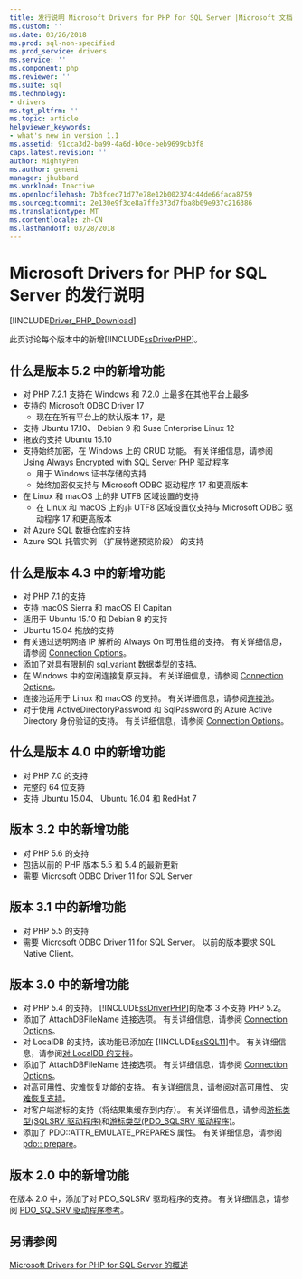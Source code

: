```yaml
---
title: 发行说明 Microsoft Drivers for PHP for SQL Server |Microsoft 文档
ms.custom: ''
ms.date: 03/26/2018
ms.prod: sql-non-specified
ms.prod_service: drivers
ms.service: ''
ms.component: php
ms.reviewer: ''
ms.suite: sql
ms.technology:
- drivers
ms.tgt_pltfrm: ''
ms.topic: article
helpviewer_keywords:
- what's new in version 1.1
ms.assetid: 91cca3d2-ba99-4a6d-b0de-beb9699cb3f8
caps.latest.revision: ''
author: MightyPen
ms.author: genemi
manager: jhubbard
ms.workload: Inactive
ms.openlocfilehash: 7b3fcec71d77e78e12b002374c44de66faca8759
ms.sourcegitcommit: 2e130e9f3ce8a7ffe373d7fba8b09e937c216386
ms.translationtype: MT
ms.contentlocale: zh-CN
ms.lasthandoff: 03/28/2018
---
```

# <a name="release-notes-for-the-microsoft-drivers-for-php-for-sql-server"></a>Microsoft Drivers for PHP for SQL Server 的发行说明
[!INCLUDE[Driver_PHP_Download](../../includes/driver_php_download.md)]

此页讨论每个版本中的新增[!INCLUDE[ssDriverPHP](../../includes/ssdriverphp_md.md)]。  

## <a name="whats-new-in-version-52"></a>什么是版本 5.2 中的新增功能

- 对 PHP 7.2.1 支持在 Windows 和 7.2.0 上最多在其他平台上最多
- 支持的 Microsoft ODBC Driver 17
  - 现在在所有平台上的默认版本 17，是
- 支持 Ubuntu 17.10、 Debian 9 和 Suse Enterprise Linux 12
- 拖放的支持 Ubuntu 15.10
- 支持始终加密，在 Windows 上的 CRUD 功能。 有关详细信息，请参阅[Using Always Encrypted with SQL Server PHP 驱动程序](../../connect/php/using-always-encrypted-php-drivers.md)
  - 用于 Windows 证书存储的支持
  - 始终加密仅支持与 Microsoft ODBC 驱动程序 17 和更高版本
- 在 Linux 和 macOS 上的非 UTF8 区域设置的支持
  - 在 Linux 和 macOS 上的非 UTF8 区域设置仅支持与 Microsoft ODBC 驱动程序 17 和更高版本
- 对 Azure SQL 数据仓库的支持
- Azure SQL 托管实例 （扩展特邀预览阶段） 的支持


## <a name="whats-new-in-version-43"></a>什么是版本 4.3 中的新增功能

- 对 PHP 7.1 的支持
- 支持 macOS Sierra 和 macOS El Capitan
- 适用于 Ubuntu 15.10 和 Debian 8 的支持
- Ubuntu 15.04 拖放的支持
- 有关通过透明网络 IP 解析的 Always On 可用性组的支持。 有关详细信息，请参阅 [Connection Options](../../connect/php/connection-options.md)。
- 添加了对具有限制的 sql_variant 数据类型的支持。
- 在 Windows 中的空闲连接复原支持。 有关详细信息，请参阅 [Connection Options](../../connect/php/connection-options.md)。
- 连接池适用于 Linux 和 macOS 的支持。 有关详细信息，请参阅[连接池](../../connect/php/connection-pooling-microsoft-drivers-for-php-for-sql-server.md)。
- 对于使用 ActiveDirectoryPassword 和 SqlPassword 的 Azure Active Directory 身份验证的支持。 有关详细信息，请参阅 [Connection Options](../../connect/php/connection-options.md)。

## <a name="whats-new-in-version-40"></a>什么是版本 4.0 中的新增功能

- 对 PHP 7.0 的支持  
- 完整的 64 位支持
- 支持 Ubuntu 15.04、 Ubuntu 16.04 和 RedHat 7

## <a name="whats-new-in-version-32"></a>版本 3.2 中的新增功能

- 对 PHP 5.6 的支持   
- 包括以前的 PHP 版本 5.5 和 5.4 的最新更新   
- 需要 Microsoft ODBC Driver 11 for SQL Server  

## <a name="whats-new-in-version-31"></a>版本 3.1 中的新增功能

- 对 PHP 5.5 的支持  
- 需要 Microsoft ODBC Driver 11 for SQL Server。 以前的版本要求 SQL Native Client。  

## <a name="whats-new-in-version-30"></a>版本 3.0 中的新增功能  

- 对 PHP 5.4 的支持。  [!INCLUDE[ssDriverPHP](../../includes/ssdriverphp_md.md)]的版本 3 不支持 PHP 5.2。  
- 添加了 AttachDBFileName 连接选项。 有关详细信息，请参阅 [Connection Options](../../connect/php/connection-options.md)。  
- 对 LocalDB 的支持，该功能已添加在 [!INCLUDE[ssSQL11](../../includes/sssql11_md.md)]中。 有关详细信息，请参阅[对 LocalDB 的支持](../../connect/php/php-driver-for-sql-server-support-for-localdb.md)。
- 添加了 AttachDBFileName 连接选项。 有关详细信息，请参阅 [Connection Options](../../connect/php/connection-options.md)。  
- 对高可用性、灾难恢复功能的支持。 有关详细信息，请参阅[对高可用性、 灾难恢复支持](../../connect/php/php-driver-for-sql-server-support-for-high-availability-disaster-recovery.md)。
- 对客户端游标的支持（将结果集缓存到内存）。 有关详细信息，请参阅[游标类型&#40;SQLSRV 驱动程序&#41;](../../connect/php/cursor-types-sqlsrv-driver.md)和[游标类型&#40;PDO_SQLSRV 驱动程序&#41;](../../connect/php/cursor-types-pdo-sqlsrv-driver.md)。
- 添加了 PDO::ATTR_EMULATE_PREPARES 属性。 有关详细信息，请参阅[pdo:: prepare](../../connect/php/pdo-prepare.md)。  

## <a name="whats-new-in-version-20"></a>版本 2.0 中的新增功能  
在版本 2.0 中，添加了对 PDO_SQLSRV 驱动程序的支持。 有关详细信息，请参阅 [PDO_SQLSRV 驱动程序参考](../../connect/php/pdo-sqlsrv-driver-reference.md)。  

## <a name="see-also"></a>另请参阅  
[Microsoft Drivers for PHP for SQL Server 的概述](../../connect/php/overview-of-the-php-sql-driver.md)
